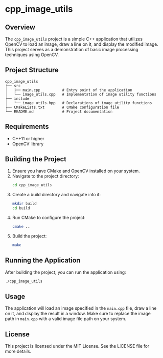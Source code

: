 # cpp_image_utils

## Overview
The `cpp_image_utils` project is a simple C++ application that utilizes OpenCV to load an image, draw a line on it, and display the modified image. This project serves as a demonstration of basic image processing techniques using OpenCV.

## Project Structure
```
cpp_image_utils
├── src
│   ├── main.cpp          # Entry point of the application
│   └── image_utils.cpp   # Implementation of image utility functions
├── include
│   └── image_utils.hpp   # Declarations of image utility functions
├── CMakeLists.txt        # CMake configuration file
└── README.md             # Project documentation
```

## Requirements
- C++11 or higher
- OpenCV library

## Building the Project
1. Ensure you have CMake and OpenCV installed on your system.
2. Navigate to the project directory:
   ```bash
   cd cpp_image_utils
   ```
3. Create a build directory and navigate into it:
   ```bash
   mkdir build
   cd build
   ```
4. Run CMake to configure the project:
   ```bash
   cmake ..
   ```
5. Build the project:
   ```bash
   make
   ```

## Running the Application
After building the project, you can run the application using:
```bash
./cpp_image_utils
```

## Usage
The application will load an image specified in the `main.cpp` file, draw a line on it, and display the result in a window. Make sure to replace the image path in `main.cpp` with a valid image file path on your system.

## License
This project is licensed under the MIT License. See the LICENSE file for more details.